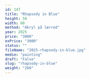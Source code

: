 ```yaml
---
id: 147
title: "Rhapsody in Blue"
height: 50
width: 60
method: "Akryl på lærred"
year: 2025
price: "3000"
exPrice: "3000"
status: ""
fileName: "2025-rhapsody-in-blue.jpg"
medie: "painting"
draft: "False"
slug: "rhapsody-in-blue"
weight: "260"
---
```

